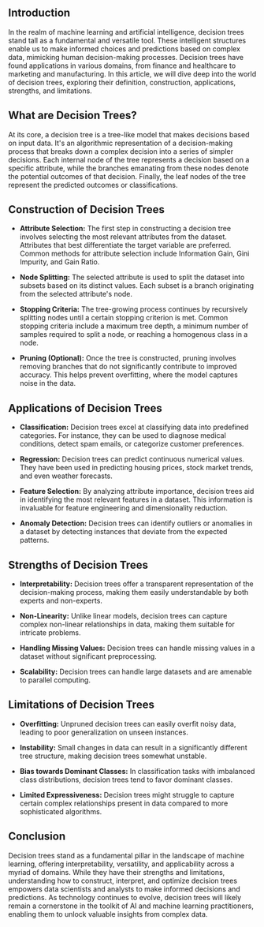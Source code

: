 ## Introduction

In the realm of machine learning and artificial intelligence, decision trees stand tall as a fundamental and versatile tool. These intelligent structures enable us to make informed choices and predictions based on complex data, mimicking human decision-making processes. Decision trees have found applications in various domains, from finance and healthcare to marketing and manufacturing. In this article, we will dive deep into the world of decision trees, exploring their definition, construction, applications, strengths, and limitations.

## What are Decision Trees?

At its core, a decision tree is a tree-like model that makes decisions based on input data. It's an algorithmic representation of a decision-making process that breaks down a complex decision into a series of simpler decisions. Each internal node of the tree represents a decision based on a specific attribute, while the branches emanating from these nodes denote the potential outcomes of that decision. Finally, the leaf nodes of the tree represent the predicted outcomes or classifications.

## Construction of Decision Trees

* **Attribute Selection:** The first step in constructing a decision tree involves selecting the most relevant attributes from the dataset. Attributes that best differentiate the target variable are preferred. Common methods for attribute selection include Information Gain, Gini Impurity, and Gain Ratio.
    
* **Node Splitting:** The selected attribute is used to split the dataset into subsets based on its distinct values. Each subset is a branch originating from the selected attribute's node.
    
* **Stopping Criteria:** The tree-growing process continues by recursively splitting nodes until a certain stopping criterion is met. Common stopping criteria include a maximum tree depth, a minimum number of samples required to split a node, or reaching a homogenous class in a node.
    
* **Pruning (Optional):** Once the tree is constructed, pruning involves removing branches that do not significantly contribute to improved accuracy. This helps prevent overfitting, where the model captures noise in the data.
    

## Applications of Decision Trees

* **Classification:** Decision trees excel at classifying data into predefined categories. For instance, they can be used to diagnose medical conditions, detect spam emails, or categorize customer preferences.
    
* **Regression:** Decision trees can predict continuous numerical values. They have been used in predicting housing prices, stock market trends, and even weather forecasts.
    
* **Feature Selection:** By analyzing attribute importance, decision trees aid in identifying the most relevant features in a dataset. This information is invaluable for feature engineering and dimensionality reduction.
    
* **Anomaly Detection:** Decision trees can identify outliers or anomalies in a dataset by detecting instances that deviate from the expected patterns.
    

## Strengths of Decision Trees

* **Interpretability:** Decision trees offer a transparent representation of the decision-making process, making them easily understandable by both experts and non-experts.
    
* **Non-Linearity:** Unlike linear models, decision trees can capture complex non-linear relationships in data, making them suitable for intricate problems.
    
* **Handling Missing Values:** Decision trees can handle missing values in a dataset without significant preprocessing.
    
* **Scalability:** Decision trees can handle large datasets and are amenable to parallel computing.
    

## Limitations of Decision Trees

* **Overfitting:** Unpruned decision trees can easily overfit noisy data, leading to poor generalization on unseen instances.
    
* **Instability:** Small changes in data can result in a significantly different tree structure, making decision trees somewhat unstable.
    
* **Bias towards Dominant Classes:** In classification tasks with imbalanced class distributions, decision trees tend to favor dominant classes.
    
* **Limited Expressiveness:** Decision trees might struggle to capture certain complex relationships present in data compared to more sophisticated algorithms.
    

## Conclusion

Decision trees stand as a fundamental pillar in the landscape of machine learning, offering interpretability, versatility, and applicability across a myriad of domains. While they have their strengths and limitations, understanding how to construct, interpret, and optimize decision trees empowers data scientists and analysts to make informed decisions and predictions. As technology continues to evolve, decision trees will likely remain a cornerstone in the toolkit of AI and machine learning practitioners, enabling them to unlock valuable insights from complex data.
